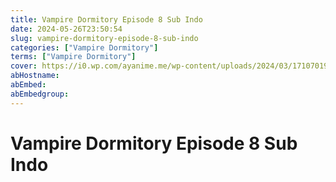 ```yaml
---
title: Vampire Dormitory Episode 8 Sub Indo
date: 2024-05-26T23:50:54
slug: vampire-dormitory-episode-8-sub-indo
categories: ["Vampire Dormitory"]
terms: ["Vampire Dormitory"]
cover: https://i0.wp.com/ayanime.me/wp-content/uploads/2024/03/1710701981-1476-141863.jpg
abHostname: 
abEmbed: 
abEmbedgroup: 
---
```


# Vampire Dormitory Episode 8 Sub Indo
